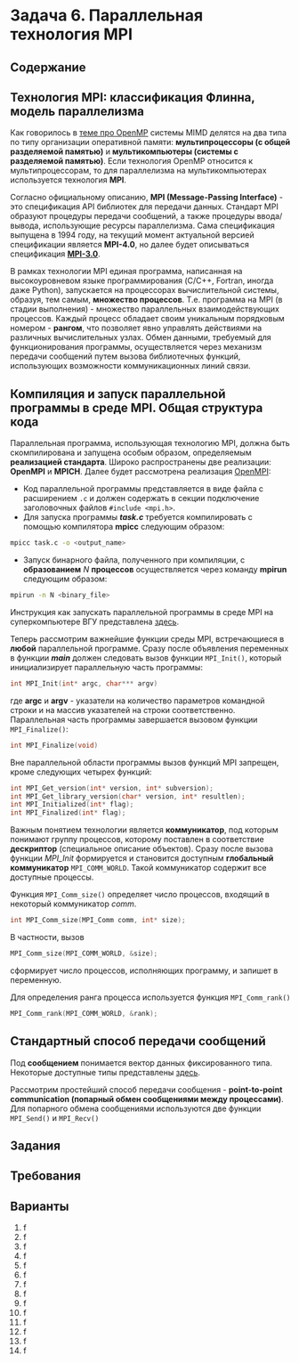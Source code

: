 # Задача 6. Параллельная технология MPI

## Содержание

## Технология MPI: классификация Флинна, модель параллелизма

Как говорилось в [теме про OpenMP](4rd-task.md#классификация-флинна-и-модель-параллелизма-mimd) системы MIMD делятся на два типа по типу организации оперативной памяти: **мультипроцессоры (с общей разделяемой памятью)** и **мультикомпьютеры (системы с разделяемой памятью)**. Если технология OpenMP относится к мультипроцессорам, то для параллелизма на мультикомпьютерах используется технология **MPI**.

Согласно официальному описанию, **MPI (Message-Passing Interface)** - это спецификация API библиотек для передачи данных. Стандарт MPI образуют процедуры передачи сообщений, а также процедуры ввода/вывода, использующие ресурсы параллелизма. Сама спецификация выпущена в 1994 году, на текущий момент актуальной версией спецификации является **MPI-4.0**, но далее будет описываться спецификация **[MPI-3.0](https://www.mpi-forum.org/docs/mpi-3.0/mpi30-report.pdf)**.

В рамках технологии MPI единая программа, написанная на высокоуровневом языке программирования (C/C++, Fortran, иногда даже Python), запускается на процессорах вычислительной системы, образуя, тем самым, **множество процессов**. Т.е. программа на MPI (в стадии выполнения) - множество параллельных взаимодействующих процессов. Каждый процесс обладает своим уникальным порядковым номером - **рангом**, что позволяет явно управлять действиями на различных вычислительных узлах. Обмен данными, требуемый для функционирования программы, осуществляется через механизм передачи сообщений путем вызова библиотечных функций, использующих возможности коммуникационных линий связи.

## Компиляция и запуск параллельной программы в среде MPI. Общая структура кода

Параллельная программа, использующая технологию MPI, должна быть скомпилирована и запущена особым образом, определяемым **реализацией стандарта**. Широко распространены две реализации: **OpenMPI** и **MPICH**. Далее будет рассмотрена реализация [OpenMPI](https://docs.open-mpi.org/en/v5.0.x/index.html):

+ Код параллельной программы представляется в виде файла с расширением ```.c``` и должен содержать в секции подключение заголовочных файлов ```#include <mpi.h>```.
+ Для запуска программы ***task.c*** требуется компилировать с помощью компилятора **mpicc** следующим образом:

```bash
mpicc task.c -o <output_name>
```

+ Запуск бинарного файла, полученного при компиляции, с **образованием** $N$ **процессов** осуществляется через команду **mpirun** следующим образом:

```bash
mpirun -n N <binary_file>
```

Инструкция как запускать параллельной программы в среде MPI на суперкомпьютере ВГУ представлена [здесь](supercomputer-guide.md).

Теперь рассмотрим важнейшие функции среды MPI, встречающиеся в **любой** параллельной программе. Сразу после объявления переменных в функции ***main*** должен следовать вызов функции ```MPI_Init()```, который инициализирует параллельную часть программы:

```c
int MPI_Init(int* argc, char*** argv)
```

где **argc** и **argv** - указатели на количество параметров командной строки и на массив указателей на строки соответственно. Параллельная часть программы завершается вызовом функции ```MPI_Finalize()```:

```c
int MPI_Finalize(void)
```

Вне параллельной области программы вызов функций MPI запрещен, кроме следующих четырех функций:

```c
int MPI_Get_version(int* version, int* subversion);
int MPI_Get_library_version(char* version, int* resultlen);
int MPI_Initialized(int* flag);
int MPI_Finalized(int* flag);
```

Важным понятием технологии является **коммуникатор**, под которым понимают группу процессов, которому поставлен в соответствие **дескриптор** (специальное описание объектов). Сразу после вызова функции *MPI_Init* формируется и становится доступным **глобальный коммуникатор** ```MPI_COMM_WORLD```. Такой коммуникатор содержит все доступные процессы.

Функция ```MPI_Comm_size()``` определяет число процессов, входящий в некоторый коммуникатор *comm*.

```c
int MPI_Comm_size(MPI_Comm comm, int* size);
```

В частности, вызов

```c
MPI_Comm_size(MPI_COMM_WORLD, &size);
```

сформирует число процессов, исполняющих программу, и запишет в переменную.

Для определения ранга процесса используется функция ```MPI_Comm_rank()```

```c
MPI_Comm_rank(MPI_COMM_WORLD, &rank);
```

## Стандартный способ передачи сообщений

Под **сообщением** понимается вектор данных фиксированного типа. Некоторые доступные типы представлены [здесь](https://rookiehpc.org/mpi/docs/mpi_datatype/index.html).

Рассмотрим простейший способ передачи сообщения - **point-to-point communication (попарный обмен сообщениями между процессами)**. Для попарного обмена сообщениями используются две функции ```MPI_Send()``` и ```MPI_Recv()```

## Задания

## Требования

## Варианты

1. f
2. f
3. f
4. f
5. f
6. f
7. f
8. f
9. f
10. f
11. f
12. f
13. f
14. f
